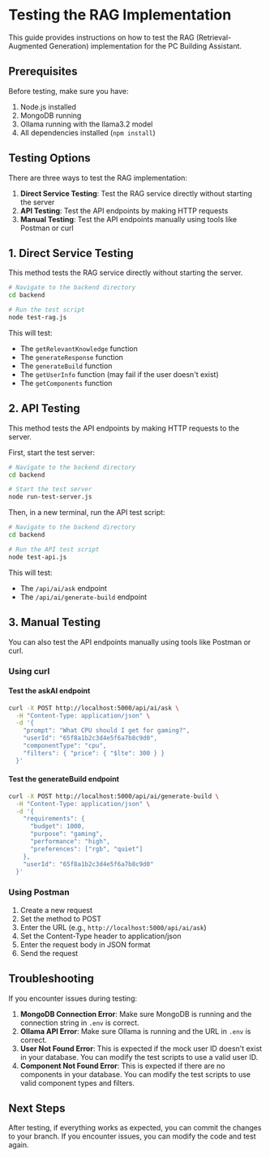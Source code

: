 # Testing the RAG Implementation

This guide provides instructions on how to test the RAG (Retrieval-Augmented Generation) implementation for the PC Building Assistant.

## Prerequisites

Before testing, make sure you have:

1. Node.js installed
2. MongoDB running
3. Ollama running with the llama3.2 model
4. All dependencies installed (`npm install`)

## Testing Options

There are three ways to test the RAG implementation:

1. **Direct Service Testing**: Test the RAG service directly without starting the server
2. **API Testing**: Test the API endpoints by making HTTP requests
3. **Manual Testing**: Test the API endpoints manually using tools like Postman or curl

## 1. Direct Service Testing

This method tests the RAG service directly without starting the server.

```bash
# Navigate to the backend directory
cd backend

# Run the test script
node test-rag.js
```

This will test:
- The `getRelevantKnowledge` function
- The `generateResponse` function
- The `generateBuild` function
- The `getUserInfo` function (may fail if the user doesn't exist)
- The `getComponents` function

## 2. API Testing

This method tests the API endpoints by making HTTP requests to the server.

First, start the test server:

```bash
# Navigate to the backend directory
cd backend

# Start the test server
node run-test-server.js
```

Then, in a new terminal, run the API test script:

```bash
# Navigate to the backend directory
cd backend

# Run the API test script
node test-api.js
```

This will test:
- The `/api/ai/ask` endpoint
- The `/api/ai/generate-build` endpoint

## 3. Manual Testing

You can also test the API endpoints manually using tools like Postman or curl.

### Using curl

#### Test the askAI endpoint

```bash
curl -X POST http://localhost:5000/api/ai/ask \
  -H "Content-Type: application/json" \
  -d '{
    "prompt": "What CPU should I get for gaming?",
    "userId": "65f8a1b2c3d4e5f6a7b8c9d0",
    "componentType": "cpu",
    "filters": { "price": { "$lte": 300 } }
  }'
```

#### Test the generateBuild endpoint

```bash
curl -X POST http://localhost:5000/api/ai/generate-build \
  -H "Content-Type: application/json" \
  -d '{
    "requirements": {
      "budget": 1000,
      "purpose": "gaming",
      "performance": "high",
      "preferences": ["rgb", "quiet"]
    },
    "userId": "65f8a1b2c3d4e5f6a7b8c9d0"
  }'
```

### Using Postman

1. Create a new request
2. Set the method to POST
3. Enter the URL (e.g., `http://localhost:5000/api/ai/ask`)
4. Set the Content-Type header to application/json
5. Enter the request body in JSON format
6. Send the request

## Troubleshooting

If you encounter issues during testing:

1. **MongoDB Connection Error**: Make sure MongoDB is running and the connection string in `.env` is correct.
2. **Ollama API Error**: Make sure Ollama is running and the URL in `.env` is correct.
3. **User Not Found Error**: This is expected if the mock user ID doesn't exist in your database. You can modify the test scripts to use a valid user ID.
4. **Component Not Found Error**: This is expected if there are no components in your database. You can modify the test scripts to use valid component types and filters.

## Next Steps

After testing, if everything works as expected, you can commit the changes to your branch. If you encounter issues, you can modify the code and test again. 